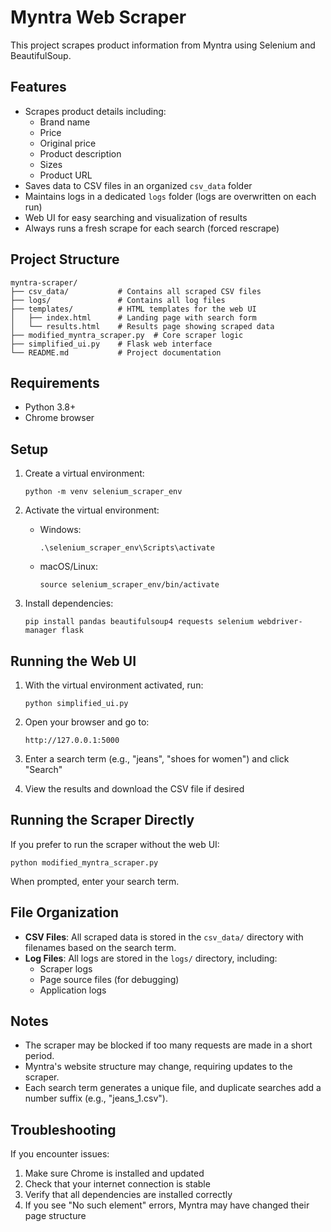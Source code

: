 # Myntra Web Scraper

This project scrapes product information from Myntra using Selenium and BeautifulSoup.

## Features

- Scrapes product details including:
  - Brand name
  - Price
  - Original price
  - Product description
  - Sizes
  - Product URL
- Saves data to CSV files in an organized `csv_data` folder
- Maintains logs in a dedicated `logs` folder (logs are overwritten on each run)
- Web UI for easy searching and visualization of results
- Always runs a fresh scrape for each search (forced rescrape)

## Project Structure

```
myntra-scraper/
├── csv_data/           # Contains all scraped CSV files
├── logs/               # Contains all log files
├── templates/          # HTML templates for the web UI
│   ├── index.html      # Landing page with search form
│   └── results.html    # Results page showing scraped data
├── modified_myntra_scraper.py  # Core scraper logic
├── simplified_ui.py    # Flask web interface
└── README.md           # Project documentation
```

## Requirements

- Python 3.8+
- Chrome browser

## Setup

1. Create a virtual environment:
   ```
   python -m venv selenium_scraper_env
   ```

2. Activate the virtual environment:
   - Windows: 
     ```
     .\selenium_scraper_env\Scripts\activate
     ```
   - macOS/Linux: 
     ```
     source selenium_scraper_env/bin/activate
     ```

3. Install dependencies:
   ```
   pip install pandas beautifulsoup4 requests selenium webdriver-manager flask
   ```

## Running the Web UI

1. With the virtual environment activated, run:
   ```
   python simplified_ui.py
   ```

2. Open your browser and go to:
   ```
   http://127.0.0.1:5000
   ```

3. Enter a search term (e.g., "jeans", "shoes for women") and click "Search"

4. View the results and download the CSV file if desired

## Running the Scraper Directly

If you prefer to run the scraper without the web UI:

```
python modified_myntra_scraper.py
```

When prompted, enter your search term.

## File Organization

- **CSV Files**: All scraped data is stored in the `csv_data/` directory with filenames based on the search term.
- **Log Files**: All logs are stored in the `logs/` directory, including:
  - Scraper logs
  - Page source files (for debugging)
  - Application logs

## Notes

- The scraper may be blocked if too many requests are made in a short period.
- Myntra's website structure may change, requiring updates to the scraper.
- Each search term generates a unique file, and duplicate searches add a number suffix (e.g., "jeans_1.csv").

## Troubleshooting

If you encounter issues:

1. Make sure Chrome is installed and updated
2. Check that your internet connection is stable
3. Verify that all dependencies are installed correctly
4. If you see "No such element" errors, Myntra may have changed their page structure 